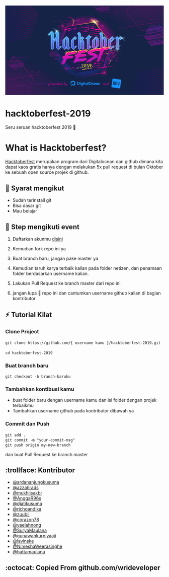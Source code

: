 ![](img/hacktoberfest.png)

# hacktoberfest-2019

Seru seruan hacktoberfest 2019 :checkered_flag:

# What is Hacktoberfest?

[Hacktoberfest](hacktoberfest.digitalocean.com) merupakan program dari Digitalocean dan github dimana kita dapat kaos gratis hanya dengan melakukan 5x pull request di bulan Oktober ke sebuah open source projek di github.

## :pushpin: Syarat mengikut

- Sudah terinstall git
- Bisa dasar git
- Mau belajar

## :scroll: Step mengikuti event

1. Daftarkan akunmu [disini](https://hacktoberfest.digitalocean.com)

2. Kemudian fork repo ini ya

3. Buat branch baru, jangan pake master ya

4. Kemudian taruh karya terbaik kalian pada folder netizen, dan penamaan folder berdasarkan username kalian.

5. Lakukan Pull Request ke branch master dari repo ini

6. jangan lupa :star2: repo ini dan cantumkan username github kalian di bagian kontributor

## :zap: Tutorial Kilat

### Clone Project

```
git clone https://github.com/{ username kamu }/hacktoberfest-2019.git

cd hacktoberfest-2019
```

### Buat branch baru

```
git checkout -b branch-baruku
```

### Tambahkan kontibusi kamu

- buat folder baru dengan username kamu dan isi folder dengan projek terbaikmu
- Tambahkan username github pada kontributor dibawah ya

### Commit dan Push

```
git add .
git commit -m "your-commit-msg"
git push origin my-new-branch
```

dan buat Pull Request ke branch master

## :trollface: Kontributor
- [@ardananjungkusuma](https://github.com/ardananjungkusuma)
- [@azzahrads](https://github.com/azzahrads)
- [@mukhlisakbr](https://github.com/mukhlisakbr)
- [@AnggaR96s](https://github.com/AnggaR96s)
- [@djatikusuma](https://github.com/djatikusuma)
- [@richoandika](https://github.com/richoandika)
- [@zuubii](https://github.com/zuubii)
- [@corazon78](https://github.com/corazon78)
- [@yaelahnong](https://github.com/yaelahnong)
- [@SuryaMaulana](https://github.com/suryamaulana)
- [@gunawankurniyaaji](https://github.com/gunawankurniyaaji)
- [@lavinske](https://github.com/lavinske)
- [@NimeshaWeerasinghe](https://github.com/NimeshaWeerasinghe)
- [@hattamaulana](https://github.com/hattamaulana)

## :octocat: Copied From github.com/wrideveloper
